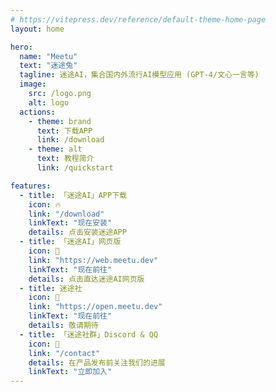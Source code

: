 ```yaml
---
# https://vitepress.dev/reference/default-theme-home-page
layout: home

hero:
  name: "Meetu"
  text: "迷途兔"
  tagline: 迷途AI，集合国内外流行AI模型应用 (GPT-4/文心一言等)
  image:
    src: /logo.png
    alt: logo
  actions:
    - theme: brand
      text: 下载APP
      link: /download
    - theme: alt
      text: 教程简介
      link: /quickstart

features:
  - title: 「迷途AI」APP下载
    icon: 🔥
    link: "/download"
    linkText: "现在安装"
    details: 点击安装迷途APP
  - title: 「迷途AI」网页版
    icon: 🎯
    link: "https://web.meetu.dev"
    linkText: "现在前往"
    details: 点击直达迷途AI网页版
  - title: 迷途社
    icon: 🚀
    link: "https://open.meetu.dev"
    linkText: "现在前往"
    details: 敬请期待
  - title: 「迷途社群」Discord & QQ
    icon: 👏
    link: "/contact"
    details: 在产品发布前关注我们的进展
    linkText: "立即加入"
---
```

